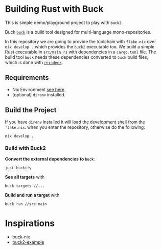 # Building Rust with Buck

This is simple demo/playground project to play with `buck2`.

Buck [`buck`](https://github.com/facebook/buck2) is a build tool designed for
multi-language mono-repositories.

In this repository we are going to provide the toolchain with `flake.nix` over
`nix develop .` which provides the `buck2` executable too. We build a simple
Rust executable in [`src/main.rs`](src/main.rs) with dependencies in a
`Cargo.toml` file. The build tool `buck` needs these dependencies converted to
`buck` build files, which is done with
[`reindeer`](https://github.com/facebookincubator/reindeer).

## Requirements

- Nix Environment [see here](https://nixos.org/download/).
- [optional] `direnv` installed.

## Build the Project

If you have `direnv` installed it will load the development shell from the
`flake.nix`. when you enter the repository, otherwise do the following:

```shell
nix develop .
```

### Build with Buck2

**Convert the external dependencies to `buck`**:

```shell
just buckify
```

**See all targets** with

```shell
buck targets //...
```

**Build and run a target** with

```shell
buck run //src:main
```

# Inspirations

- [buck-nix](https://github.com/thoughtpolice/buck2-nix)
- [buck2-example](https://github.com/cormacrelf/buck2-example)
